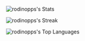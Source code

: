 ![rodinopps's Stats](https://github-readme-stats.vercel.app/api?username=rodinopps&theme=github_dark&show_icons=true&hide_border=false&count_private=true)

![rodinopps's Streak](https://github-readme-streak-stats.herokuapp.com/?user=rodinopps&theme=github_dark&hide_border=false)

![rodinopps's Top Languages](https://github-readme-stats.vercel.app/api/top-langs/?username=rodinopps&theme=github_dark&show_icons=true&hide_border=false&layout=compact)
